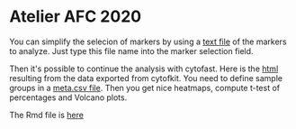 Atelier AFC 2020
================

You can simplify the selecion of markers by using a [text file](ck_markers_main.txt) of the markers to analyze. Just type this file name into the marker selection field.

Then it's possible to continue the analysis with cytofast. Here is the [html](JT_AFC_2020.html) resulting from the data exported from cytofkit. You need to define sample groups in a [meta.csv file](meta.csv). Then you get nice heatmaps, compute t-test of percentages and Volcano plots.

The Rmd file is [here](JT_AFC_2020.Rmd) 
